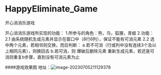 # HappyEliminate_Game
开心消消乐游戏

开心消消乐游戏所实现的功能：
1.所参与的角色：熊，鸟，狐狸，青蛙
2.功能：
2.1 由系统随机生成元素并显示在窗口中（8行6列），保证不能有可消元素
2.2 选中两个元素，若相邻则交换，而后判断：
    a.若不可消（行或列中没有连续3个及以上相同元素），则换回去
    b.若可消，则
    爆破后删除元素
    重新生成元素，若还是可消则重复b步骤，直到没有可消元素为止

####游戏效果图
地址：![image-20230705211129378](https://imagesimages-1317416276.cos.ap-nanjing.myqcloud.com/image/202307052111914.png)
